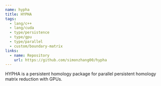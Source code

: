 ```yaml
---
name: hypha
title: HYPHA
tags:
  - lang/c++
  - lang/cuda
  - type/persistence
  - type/gpu
  - type/parallel
  - custom/boundary-matrix
links:
  - name: Repository
    url: https://github.com/simonzhang00/hypha
---
```


HYPHA is a persistent homology package for parallel persistent homology matrix reduction
with GPUs.
